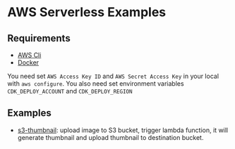 # AWS Serverless Examples

## Requirements

- [AWS Cli](https://aws.amazon.com/cli/)
- [Docker](https://www.docker.com/)

You need set `AWS Access Key ID` and `AWS Secret Access Key` in your local with `aws configure`. You also need set environment variables `CDK_DEPLOY_ACCOUNT` and `CDK_DEPLOY_REGION`

## Examples

- [s3-thumbnail](examples/s3-thumbnail/): upload image to S3 bucket, trigger lambda function, it will generate thumbnail and upload thumbnail to destination bucket.

